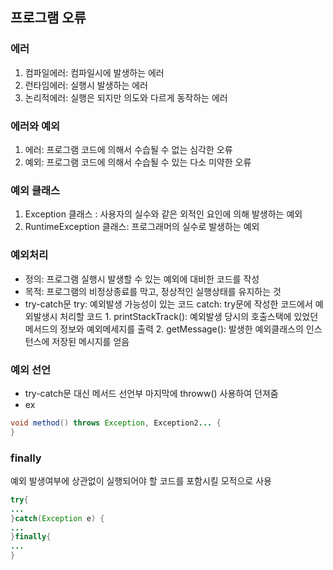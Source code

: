 ## 프로그램 오류
### 에러
1. 컴파일에러:  컴파일시에 발생하는 에러
2. 런타임에러:  실행시 발생하는 에러
3. 논리적에러:  실행은 되지만 의도와 다르게 동작하는 에러

### 에러와 예외
1. 에러: 프로그램 코드에 의해서 수습될 수 없는 심각한 오류
2. 예외: 프로그램 코드에 의해서 수습될 수 있는 다소 미약한 오류

### 예외 클래스
1. Exception 클래스       : 사용자의 실수와 같은 외적인 요인에 의해 발생하는 예외
2. RuntimeException 클래스: 프로그래머의 실수로 발생하는 예외

### 예외처리
- 정의: 프로그램 실행시 발생할 수 있는 예외에 대비한 코드를 작성
- 목적: 프로그램의 비정상종료를 막고, 정상적인 실행상태를 유지하는 것
- try-catch문
  try: 예외발생 가능성이 있는 코드
  catch: try문에 작성한 코드에서 예외발생시 처리할 코드
        1. printStackTrack(): 예외발생 당시의 호출스택에 있었던 메서드의 정보와 예외메세지를 출력
        2. getMessage(): 발생한 예외클래스의 인스턴스에 저장된 메시지를 얻음

### 예외 선언
- try-catch문 대신 메서드 선언부 마지막에 throww() 사용하여 던져줌
- ex
```java
void method() throws Exception, Exception2... {
}
```

### finally
예외 발생여부에 상관없이 실행되어야 할 코드를 포함시킬 모적으로 사용
```java
try{
...
}catch(Exception e) {
...
}finally{
...
}
```







